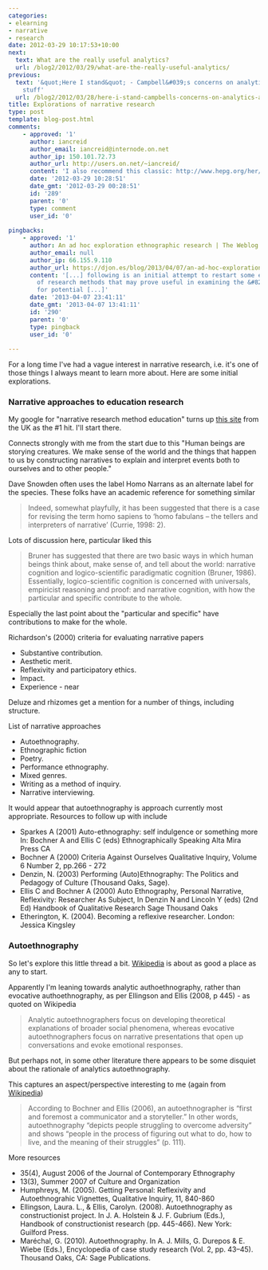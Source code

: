 ```yaml
---
categories:
- elearning
- narrative
- research
date: 2012-03-29 10:17:53+10:00
next:
  text: What are the really useful analytics?
  url: /blog2/2012/03/29/what-are-the-really-useful-analytics/
previous:
  text: '&quot;Here I stand&quot; - Campbell&#039;s concerns on analytics and other
    stuff'
  url: /blog2/2012/03/28/here-i-stand-campbells-concerns-on-analytics-and-other-stuff/
title: Explorations of narrative research
type: post
template: blog-post.html
comments:
    - approved: '1'
      author: iancreid
      author_email: iancreid@internode.on.net
      author_ip: 150.101.72.73
      author_url: http://users.on.net/~iancreid/
      content: 'I also recommend this classic: http://www.hepg.org/her/abstract/436'
      date: '2012-03-29 10:28:51'
      date_gmt: '2012-03-29 00:28:51'
      id: '289'
      parent: '0'
      type: comment
      user_id: '0'
    
pingbacks:
    - approved: '1'
      author: An ad hoc exploration ethnographic research | The Weblog of (a) David Jones
      author_email: null
      author_ip: 66.155.9.110
      author_url: https://djon.es/blog/2013/04/07/an-ad-hoc-exploration-ethnographic-research/
      content: '[...] following is an initial attempt to restart some earlier explorations
        of research methods that may prove useful in examining the &#8220;Story of BIM&#8221;
        for potential [...]'
      date: '2013-04-07 23:41:11'
      date_gmt: '2013-04-07 13:41:11'
      id: '290'
      parent: '0'
      type: pingback
      user_id: '0'
    
---
```

For a long time I've had a vague interest in narrative research, i.e. it's one of those things I always meant to learn more about. Here are some initial explorations.

### Narrative approaches to education research

My google for "narrative research method education" turns up [this site](http://www.edu.plymouth.ac.uk/resined/narrative/narrativehome.htm) from the UK as the #1 hit. I'll start there.

Connects strongly with me from the start due to this "Human beings are storying creatures. We make sense of the world and the things that happen to us by constructing narratives to explain and interpret events both to ourselves and to other people."

Dave Snowden often uses the label Homo Narrans as an alternate label for the species. These folks have an academic reference for something similar

> Indeed, somewhat playfully, it has been suggested that there is a case for revising the term homo sapiens to ‘homo fabulans – the tellers and interpreters of narrative’ (Currie, 1998: 2).

Lots of discussion here, particular liked this

> Bruner has suggested that there are two basic ways in which human beings think about, make sense of, and tell about the world: narrative cognition and logico-scientific paradigmatic cognition (Bruner, 1986). Essentially, logico-scientific cognition is concerned with universals, empiricist reasoning and proof: and narrative cognition, with how the particular and specific contribute to the whole.

Especially the last point about the "particular and specific" have contributions to make for the whole.

Richardson's (2000) criteria for evaluating narrative papers

- Substantive contribution.
- Aesthetic merit.
- Reflexivity and participatory ethics.
- Impact.
- Experience - near

Deluze and rhizomes get a mention for a number of things, including structure.

List of narrative approaches

- Autoethnography.
- Ethnographic fiction
- Poetry.
- Performance ethnography.
- Mixed genres.
- Writing as a method of inquiry.
- Narrative interviewing.

It would appear that autoethnography is approach currently most appropriate. Resources to follow up with include

- Sparkes A (2001) Auto-ethnography: self indulgence or something more In: Bochner A and Ellis C (eds) Ethnographically Speaking Alta Mira Press CA
- Bochner A (2000) Criteria Against Ourselves Qualitative Inquiry, Volume 6 Number 2, pp.266 - 272
- Denzin, N. (2003) Performing (Auto)Ethnography: The Politics and Pedagogy of Culture (Thousand Oaks, Sage).
- Ellis C and Bochner A (2000) Auto Ethnography, Personal Narrative, Reflexivity: Researcher As Subject, In Denzin N and Lincoln Y (eds) (2nd Ed) Handbook of Qualitative Research Sage Thousand Oaks
- Etherington, K. (2004). Becoming a reflexive researcher. London: Jessica Kingsley

### Autoethnography

So let's explore this little thread a bit. [Wikipedia](http://en.wikipedia.org/wiki/Autoethnography) is about as good a place as any to start.

Apparently I'm leaning towards analytic authoethnography, rather than evocative authoethnography, as per Ellingson and Ellis (2008, p 445) - as quoted on Wikipedia

> Analytic autoethnographers focus on developing theoretical explanations of broader social phenomena, whereas evocative autoethnographers focus on narrative presentations that open up conversations and evoke emotional responses.

But perhaps not, in some other literature there appears to be some disquiet about the rationale of analytics autoethnography.

This captures an aspect/perspective interesting to me (again from [Wikipedia](http://en.wikipedia.org/wiki/Autoethnography))

> According to Bochner and Ellis (2006), an autoethnographer is “first and foremost a communicator and a storyteller.” In other words, autoethnography “depicts people struggling to overcome adversity” and shows “people in the process of figuring out what to do, how to live, and the meaning of their struggles” (p. 111).

More resources

- 35(4), August 2006 of the Journal of Contemporary Ethnography
- 13(3), Summer 2007 of Culture and Organization
- Humphreys, M. (2005). Getting Personal: Reflexivity and Autoethnograhic Vignettes, Qualitative Inquiry, 11, 840-860
- Ellingson, Laura. L., & Ellis, Carolyn. (2008). Autoethnography as constructionist project. In J. A. Holstein & J. F. Gubrium (Eds.), Handbook of constructionist research (pp. 445-466). New York: Guilford Press.
- Maréchal, G. (2010). Autoethnography. In A. J. Mills, G. Durepos & E. Wiebe (Eds.), Encyclopedia of case study research (Vol. 2, pp. 43–45). Thousand Oaks, CA: Sage Publications.